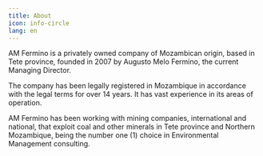 ```yaml
---
title: About
icon: info-circle
lang: en
---
```

AM Fermino is a privately owned company of Mozambican origin, based in Tete province, founded in 2007 by Augusto Melo Fermino, the current Managing Director.

The company has been legally registered in Mozambique in accordance with the legal terms for over 14 years. It has vast experience in its areas of operation.

AM Fermino has been working with mining companies, international and national, that exploit coal and other minerals in Tete province and Northern Mozambique, being the number one (1) choice in Environmental Management consulting.